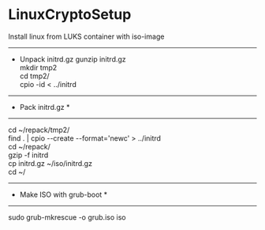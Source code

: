 # LinuxCryptoSetup
Install linux from LUKS container with iso-image

********************
* Unpack initrd.gz
gunzip initrd.gz  
mkdir tmp2  
cd tmp2/  
cpio -id < ../initrd  
  
  
******************
* Pack initrd.gz *
******************
cd ~/repack/tmp2/  
find . | cpio --create --format='newc' > ../initrd  
cd ~/repack/  
gzip -f initrd   
cp initrd.gz ~/iso/initrd.gz   
cd ~/  
  
***************************
* Make ISO with grub-boot *
***************************
sudo grub-mkrescue -o grub.iso iso  
